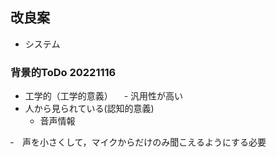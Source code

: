## 改良案
- システム


### 背景的ToDo 20221116
- 工学的（工学的意義）
　- 汎用性が高い
- 人から見られている(認知的意義)
  - 音声情報

‐　声を小さくして，マイクからだけのみ聞こえるようにする必要